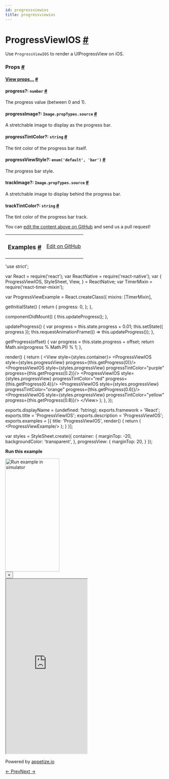 ```yaml
---
id: progressviewios
title: progressviewios
---
```

<a id="content"></a><h1><a class="anchor" name="progressviewios"></a>ProgressViewIOS <a class="hash-link" href="docs/progressviewios.html#progressviewios">#</a></h1><div><div><p>Use <code>ProgressViewIOS</code> to render a UIProgressView on iOS.</p></div><h3><a class="anchor" name="props"></a>Props <a class="hash-link" href="docs/progressviewios.html#props">#</a></h3><div class="props"><div class="prop"><h4 class="propTitle"><a class="anchor" name="view"></a><a href="docs/view.html#props">View props...</a> <a class="hash-link" href="docs/progressviewios.html#view">#</a></h4></div><div class="prop"><h4 class="propTitle"><a class="anchor" name="progress"></a>progress?: <span class="propType"><code>number</code></span> <a class="hash-link" href="docs/progressviewios.html#progress">#</a></h4><div><p>The progress value (between 0 and 1).</p></div></div><div class="prop"><h4 class="propTitle"><a class="anchor" name="progressimage"></a>progressImage?: <span class="propType"><code>Image.propTypes.source</code></span> <a class="hash-link" href="docs/progressviewios.html#progressimage">#</a></h4><div><p>A stretchable image to display as the progress bar.</p></div></div><div class="prop"><h4 class="propTitle"><a class="anchor" name="progresstintcolor"></a>progressTintColor?: <span class="propType"><code>string</code></span> <a class="hash-link" href="docs/progressviewios.html#progresstintcolor">#</a></h4><div><p>The tint color of the progress bar itself.</p></div></div><div class="prop"><h4 class="propTitle"><a class="anchor" name="progressviewstyle"></a>progressViewStyle?: <span class="propType"><code>enum('default', 'bar')</code></span> <a class="hash-link" href="docs/progressviewios.html#progressviewstyle">#</a></h4><div><p>The progress bar style.</p></div></div><div class="prop"><h4 class="propTitle"><a class="anchor" name="trackimage"></a>trackImage?: <span class="propType"><code>Image.propTypes.source</code></span> <a class="hash-link" href="docs/progressviewios.html#trackimage">#</a></h4><div><p>A stretchable image to display behind the progress bar.</p></div></div><div class="prop"><h4 class="propTitle"><a class="anchor" name="tracktintcolor"></a>trackTintColor?: <span class="propType"><code>string</code></span> <a class="hash-link" href="docs/progressviewios.html#tracktintcolor">#</a></h4><div><p>The tint color of the progress bar track.</p></div></div></div></div><p class="edit-page-block">You can <a target="_blank" href="https://github.com/facebook/react-native/blob/master/Libraries/Components/ProgressViewIOS/ProgressViewIOS.ios.js">edit the content above on GitHub</a> and send us a pull request!</p><div><div><table width="100%"><tbody><tr><td><h3><a class="anchor" name="examples"></a>Examples <a class="hash-link" href="docs/progressviewios.html#examples">#</a></h3></td><td style="text-align:right;"><a target="_blank" href="https://github.com/facebook/react-native/blob/master/Examples/UIExplorer/js/ProgressViewIOSExample.js">Edit on GitHub</a></td></tr></tbody></table><div class="example-container"><div class="prism language-javascript"><span class="token string">'use strict'</span><span class="token punctuation">;</span>

<span class="token keyword">var</span> React <span class="token operator">=</span> <span class="token function">require<span class="token punctuation">(</span></span><span class="token string">'react'</span><span class="token punctuation">)</span><span class="token punctuation">;</span>
<span class="token keyword">var</span> ReactNative <span class="token operator">=</span> <span class="token function">require<span class="token punctuation">(</span></span><span class="token string">'react-native'</span><span class="token punctuation">)</span><span class="token punctuation">;</span>
<span class="token keyword">var</span> <span class="token punctuation">{</span>
  ProgressViewIOS<span class="token punctuation">,</span>
  StyleSheet<span class="token punctuation">,</span>
  View<span class="token punctuation">,</span>
<span class="token punctuation">}</span> <span class="token operator">=</span> ReactNative<span class="token punctuation">;</span>
<span class="token keyword">var</span> TimerMixin <span class="token operator">=</span> <span class="token function">require<span class="token punctuation">(</span></span><span class="token string">'react-timer-mixin'</span><span class="token punctuation">)</span><span class="token punctuation">;</span>

<span class="token keyword">var</span> ProgressViewExample <span class="token operator">=</span> React<span class="token punctuation">.</span><span class="token function">createClass<span class="token punctuation">(</span></span><span class="token punctuation">{</span>
  mixins<span class="token punctuation">:</span> <span class="token punctuation">[</span>TimerMixin<span class="token punctuation">]</span><span class="token punctuation">,</span>

  <span class="token function">getInitialState<span class="token punctuation">(</span></span><span class="token punctuation">)</span> <span class="token punctuation">{</span>
    <span class="token keyword">return</span> <span class="token punctuation">{</span>
      progress<span class="token punctuation">:</span> <span class="token number">0</span><span class="token punctuation">,</span>
    <span class="token punctuation">}</span><span class="token punctuation">;</span>
  <span class="token punctuation">}</span><span class="token punctuation">,</span>

  <span class="token function">componentDidMount<span class="token punctuation">(</span></span><span class="token punctuation">)</span> <span class="token punctuation">{</span>
    <span class="token keyword">this</span><span class="token punctuation">.</span><span class="token function">updateProgress<span class="token punctuation">(</span></span><span class="token punctuation">)</span><span class="token punctuation">;</span>
  <span class="token punctuation">}</span><span class="token punctuation">,</span>

  <span class="token function">updateProgress<span class="token punctuation">(</span></span><span class="token punctuation">)</span> <span class="token punctuation">{</span>
    <span class="token keyword">var</span> progress <span class="token operator">=</span> <span class="token keyword">this</span><span class="token punctuation">.</span>state<span class="token punctuation">.</span>progress <span class="token operator">+</span> <span class="token number">0.01</span><span class="token punctuation">;</span>
    <span class="token keyword">this</span><span class="token punctuation">.</span><span class="token function">setState<span class="token punctuation">(</span></span><span class="token punctuation">{</span> progress <span class="token punctuation">}</span><span class="token punctuation">)</span><span class="token punctuation">;</span>
    <span class="token keyword">this</span><span class="token punctuation">.</span><span class="token function">requestAnimationFrame<span class="token punctuation">(</span></span><span class="token punctuation">(</span><span class="token punctuation">)</span> <span class="token operator">=</span><span class="token operator">&gt;</span> <span class="token keyword">this</span><span class="token punctuation">.</span><span class="token function">updateProgress<span class="token punctuation">(</span></span><span class="token punctuation">)</span><span class="token punctuation">)</span><span class="token punctuation">;</span>
  <span class="token punctuation">}</span><span class="token punctuation">,</span>

  <span class="token function">getProgress<span class="token punctuation">(</span></span>offset<span class="token punctuation">)</span> <span class="token punctuation">{</span>
    <span class="token keyword">var</span> progress <span class="token operator">=</span> <span class="token keyword">this</span><span class="token punctuation">.</span>state<span class="token punctuation">.</span>progress <span class="token operator">+</span> offset<span class="token punctuation">;</span>
    <span class="token keyword">return</span> Math<span class="token punctuation">.</span><span class="token function">sin<span class="token punctuation">(</span></span>progress <span class="token operator">%</span> Math<span class="token punctuation">.</span>PI<span class="token punctuation">)</span> <span class="token operator">%</span> <span class="token number">1</span><span class="token punctuation">;</span>
  <span class="token punctuation">}</span><span class="token punctuation">,</span>

  <span class="token function">render<span class="token punctuation">(</span></span><span class="token punctuation">)</span> <span class="token punctuation">{</span>
    <span class="token keyword">return</span> <span class="token punctuation">(</span>
      &lt;View style<span class="token operator">=</span><span class="token punctuation">{</span>styles<span class="token punctuation">.</span>container<span class="token punctuation">}</span><span class="token operator">&gt;</span>
        &lt;ProgressViewIOS style<span class="token operator">=</span><span class="token punctuation">{</span>styles<span class="token punctuation">.</span>progressView<span class="token punctuation">}</span> progress<span class="token operator">=</span><span class="token punctuation">{</span><span class="token keyword">this</span><span class="token punctuation">.</span><span class="token function">getProgress<span class="token punctuation">(</span></span><span class="token number">0</span><span class="token punctuation">)</span><span class="token punctuation">}</span><span class="token operator">/</span><span class="token operator">&gt;</span>
        &lt;ProgressViewIOS style<span class="token operator">=</span><span class="token punctuation">{</span>styles<span class="token punctuation">.</span>progressView<span class="token punctuation">}</span> progressTintColor<span class="token operator">=</span><span class="token string">"purple"</span> progress<span class="token operator">=</span><span class="token punctuation">{</span><span class="token keyword">this</span><span class="token punctuation">.</span><span class="token function">getProgress<span class="token punctuation">(</span></span><span class="token number">0.2</span><span class="token punctuation">)</span><span class="token punctuation">}</span><span class="token operator">/</span><span class="token operator">&gt;</span>
        &lt;ProgressViewIOS style<span class="token operator">=</span><span class="token punctuation">{</span>styles<span class="token punctuation">.</span>progressView<span class="token punctuation">}</span> progressTintColor<span class="token operator">=</span><span class="token string">"red"</span> progress<span class="token operator">=</span><span class="token punctuation">{</span><span class="token keyword">this</span><span class="token punctuation">.</span><span class="token function">getProgress<span class="token punctuation">(</span></span><span class="token number">0.4</span><span class="token punctuation">)</span><span class="token punctuation">}</span><span class="token operator">/</span><span class="token operator">&gt;</span>
        &lt;ProgressViewIOS style<span class="token operator">=</span><span class="token punctuation">{</span>styles<span class="token punctuation">.</span>progressView<span class="token punctuation">}</span> progressTintColor<span class="token operator">=</span><span class="token string">"orange"</span> progress<span class="token operator">=</span><span class="token punctuation">{</span><span class="token keyword">this</span><span class="token punctuation">.</span><span class="token function">getProgress<span class="token punctuation">(</span></span><span class="token number">0.6</span><span class="token punctuation">)</span><span class="token punctuation">}</span><span class="token operator">/</span><span class="token operator">&gt;</span>
        &lt;ProgressViewIOS style<span class="token operator">=</span><span class="token punctuation">{</span>styles<span class="token punctuation">.</span>progressView<span class="token punctuation">}</span> progressTintColor<span class="token operator">=</span><span class="token string">"yellow"</span> progress<span class="token operator">=</span><span class="token punctuation">{</span><span class="token keyword">this</span><span class="token punctuation">.</span><span class="token function">getProgress<span class="token punctuation">(</span></span><span class="token number">0.8</span><span class="token punctuation">)</span><span class="token punctuation">}</span><span class="token operator">/</span><span class="token operator">&gt;</span>
      &lt;<span class="token operator">/</span>View<span class="token operator">&gt;</span>
    <span class="token punctuation">)</span><span class="token punctuation">;</span>
  <span class="token punctuation">}</span><span class="token punctuation">,</span>
<span class="token punctuation">}</span><span class="token punctuation">)</span><span class="token punctuation">;</span>

exports<span class="token punctuation">.</span>displayName <span class="token operator">=</span> <span class="token punctuation">(</span>undefined<span class="token punctuation">:</span> <span class="token operator">?</span>string<span class="token punctuation">)</span><span class="token punctuation">;</span>
exports<span class="token punctuation">.</span>framework <span class="token operator">=</span> <span class="token string">'React'</span><span class="token punctuation">;</span>
exports<span class="token punctuation">.</span>title <span class="token operator">=</span> <span class="token string">'ProgressViewIOS'</span><span class="token punctuation">;</span>
exports<span class="token punctuation">.</span>description <span class="token operator">=</span> <span class="token string">'ProgressViewIOS'</span><span class="token punctuation">;</span>
exports<span class="token punctuation">.</span>examples <span class="token operator">=</span> <span class="token punctuation">[</span><span class="token punctuation">{</span>
  title<span class="token punctuation">:</span> <span class="token string">'ProgressViewIOS'</span><span class="token punctuation">,</span>
  <span class="token function">render<span class="token punctuation">(</span></span><span class="token punctuation">)</span> <span class="token punctuation">{</span>
    <span class="token keyword">return</span> <span class="token punctuation">(</span>
      &lt;ProgressViewExample<span class="token operator">/</span><span class="token operator">&gt;</span>
    <span class="token punctuation">)</span><span class="token punctuation">;</span>
  <span class="token punctuation">}</span>
<span class="token punctuation">}</span><span class="token punctuation">]</span><span class="token punctuation">;</span>

<span class="token keyword">var</span> styles <span class="token operator">=</span> StyleSheet<span class="token punctuation">.</span><span class="token function">create<span class="token punctuation">(</span></span><span class="token punctuation">{</span>
  container<span class="token punctuation">:</span> <span class="token punctuation">{</span>
    marginTop<span class="token punctuation">:</span> <span class="token operator">-</span><span class="token number">20</span><span class="token punctuation">,</span>
    backgroundColor<span class="token punctuation">:</span> <span class="token string">'transparent'</span><span class="token punctuation">,</span>
  <span class="token punctuation">}</span><span class="token punctuation">,</span>
  progressView<span class="token punctuation">:</span> <span class="token punctuation">{</span>
    marginTop<span class="token punctuation">:</span> <span class="token number">20</span><span class="token punctuation">,</span>
  <span class="token punctuation">}</span>
<span class="token punctuation">}</span><span class="token punctuation">)</span><span class="token punctuation">;</span></div><div class="embedded-simulator"><p><a class="modal-button-open"><strong>Run this example</strong></a></p><div class="modal-button-open modal-button-open-img"><img alt="Run example in simulator" width="170" height="356" src="img/uiexplorer_main_ios.png"></div><div><div class="modal"><div class="modal-content"><button class="modal-button-close">×</button><div class="center"><iframe class="simulator" src="https://appetize.io/embed/7vdfm9h3e6vuf4gfdm7r5rgc48?device=iphone6s&amp;scale=60&amp;autoplay=false&amp;orientation=portrait&amp;deviceColor=white&amp;params=%7B%22route%22%3A%22ProgressViewIOS%22%7D" width="256" height="550" scrolling="no"></iframe><p>Powered by <a target="_blank" href="https://appetize.io">appetize.io</a></p></div></div></div><div class="modal-backdrop"></div></div></div></div></div></div><div class="docs-prevnext"><a class="docs-prev" href="docs/progressbarandroid.html#content">← Prev</a><a class="docs-next" href="docs/refreshcontrol.html#content">Next →</a></div>